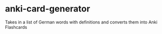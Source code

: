# anki-card-generator
Takes in a list of German words with definitions and converts them into Anki Flashcards
